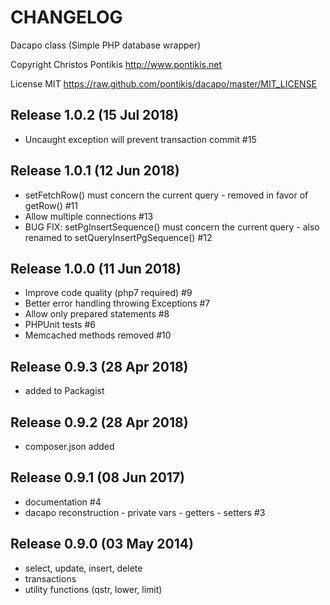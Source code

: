 CHANGELOG
========

Dacapo class (Simple PHP database wrapper)

Copyright Christos Pontikis http://www.pontikis.net

License MIT https://raw.github.com/pontikis/dacapo/master/MIT_LICENSE

Release 1.0.2 (15 Jul 2018)
---------------------------
* Uncaught exception will prevent transaction commit #15

Release 1.0.1 (12 Jun 2018)
---------------------------
* setFetchRow() must concern the current query - removed in favor of getRow() #11
* Allow multiple connections #13
* BUG FIX: setPgInsertSequence() must concern the current query - also renamed to setQueryInsertPgSequence() #12

Release 1.0.0 (11 Jun 2018)
---------------------------
* Improve code quality (php7 required) #9
* Better error handling throwing Exceptions #7
* Allow only prepared statements #8
* PHPUnit tests #6
* Memcached methods removed #10

Release 0.9.3 (28 Apr 2018)
---------------------------
* added to Packagist

Release 0.9.2 (28 Apr 2018)
---------------------------
* composer.json added

Release 0.9.1 (08 Jun 2017)
---------------------------
* documentation #4
* dacapo reconstruction - private vars - getters - setters #3

Release 0.9.0 (03 May 2014)
---------------------------
* select, update, insert, delete
* transactions
* utility functions (qstr, lower, limit)
